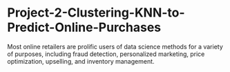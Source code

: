 # Project-2-Clustering-KNN-to-Predict-Online-Purchases
Most online retailers are prolific users of data science methods for a variety of purposes, including fraud detection, personalized marketing, price optimization, upselling, and inventory management. 
